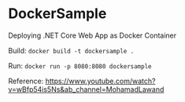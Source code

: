 # DockerSample

Deploying .NET Core Web App as Docker Container

Build: `docker build -t dockersample .`

Run: `docker run -p 8080:8080 dockersample`


Reference: https://www.youtube.com/watch?v=wBfp54is5Ns&ab_channel=MohamadLawand
